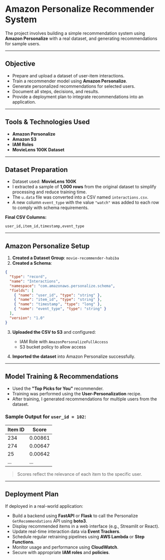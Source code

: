 # Amazon Personalize Recommender System 

The project involves building a simple recommendation system using **Amazon Personalize** with a real dataset, and generating recommendations for sample users.

---

## Objective

- Prepare and upload a dataset of user-item interactions.
- Train a recommender model using **Amazon Personalize**.
- Generate personalized recommendations for selected users.
- Document all steps, decisions, and results.
- Provide a deployment plan to integrate recommendations into an application.

---

## Tools & Technologies Used

- **Amazon Personalize**
- **Amazon S3**
- **IAM Roles**
- **MovieLens 100K Dataset**

---

## Dataset Preparation

- Dataset used: **MovieLens 100K**
- I extracted a sample of **1,000 rows** from the original dataset to simplify processing and reduce training time.
- The `u.data` file was converted into a CSV named `interactions.csv`.
- A new column `event_type` with the value `"watch"` was added to each row to comply with schema requirements.

**Final CSV Columns:**

```text
user_id,item_id,timestamp,event_type
```

---

## Amazon Personalize Setup

1. **Created a Dataset Group**: `movie-recommender-habiba`
2. **Created a Schema**:

```json
{
  "type": "record",
  "name": "Interactions",
  "namespace": "com.amazonaws.personalize.schema",
  "fields": [
    { "name": "user_id", "type": "string" },
    { "name": "item_id", "type": "string" },
    { "name": "timestamp", "type": "long" },
    { "name": "event_type", "type": "string" }
  ],
  "version": "1.0"
}
```

3. **Uploaded the CSV to S3** and configured:
   - IAM Role with `AmazonPersonalizeFullAccess`
   - S3 bucket policy to allow access

4. **Imported the dataset** into Amazon Personalize successfully.

---

## Model Training & Recommendations

- Used the **"Top Picks for You"** recommender.
- Training was performed using the **User-Personalization** recipe.
- After training, I generated recommendations for multiple users from the dataset.

### Sample Output for `user_id = 102`:

| Item ID | Score     |
|---------|-----------|
| 234     | 0.00861   |
| 274     | 0.00647   |
| 25      | 0.00642   |
| ...     | ...       |

> Scores reflect the relevance of each item to the specific user.

---

## Deployment Plan

If deployed in a real-world application:

- Build a backend using **FastAPI** or **Flask** to call the Personalize `GetRecommendations` API using **boto3**.
- Display recommended items in a web interface (e.g., Streamlit or React).
- Update real-time interaction data via **Event Trackers**.
- Schedule regular retraining pipelines using **AWS Lambda** or **Step Functions**.
- Monitor usage and performance using **CloudWatch**.
- Secure with appropriate **IAM roles** and **policies**.

